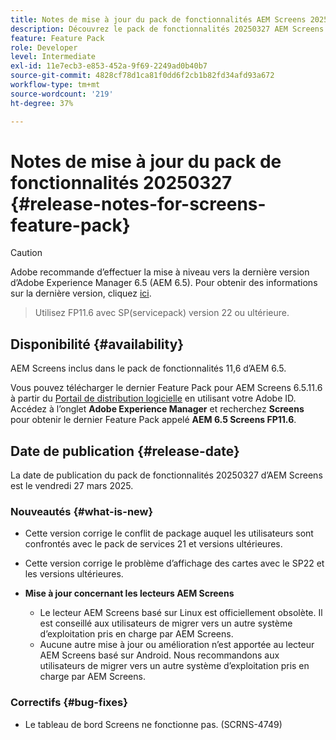 ```yaml
---
title: Notes de mise à jour du pack de fonctionnalités AEM Screens 20250327
description: Découvrez le pack de fonctionnalités 20250327 AEM Screens publié le vendredi 27 mars 2025.
feature: Feature Pack
role: Developer
level: Intermediate
exl-id: 11e7ecb3-e853-452a-9f69-2249ad0b40b7
source-git-commit: 4828cf78d1ca81f0dd6f2cb1b82fd34afd93a672
workflow-type: tm+mt
source-wordcount: '219'
ht-degree: 37%

---
```


# Notes de mise à jour du pack de fonctionnalités 20250327 {#release-notes-for-screens-feature-pack}

>[!CAUTION]
>Adobe recommande d’effectuer la mise à niveau vers la dernière version d’Adobe Experience Manager 6.5 (AEM 6.5). Pour obtenir des informations sur la dernière version, cliquez [ici](https://experienceleague.adobe.com/fr/docs/experience-manager-65/content/release-notes/release-notes).
>>Utilisez FP11.6 avec SP(servicepack) version 22 ou ultérieure.

## Disponibilité {#availability}

AEM Screens inclus dans le pack de fonctionnalités 11,6 d’AEM 6.5.

Vous pouvez télécharger le dernier Feature Pack pour AEM Screens 6.5.11.6 à partir du [Portail de distribution logicielle](https://experience.adobe.com/#/downloads/content/software-distribution/fr/aem.html) en utilisant votre Adobe ID. Accédez à l’onglet **Adobe Experience Manager** et recherchez **Screens** pour obtenir le dernier Feature Pack appelé **AEM 6.5 Screens FP11.6**.

## Date de publication {#release-date}

La date de publication du pack de fonctionnalités 20250327 d’AEM Screens est le vendredi 27 mars 2025.

### Nouveautés {#what-is-new}

* Cette version corrige le conflit de package auquel les utilisateurs sont confrontés avec le pack de services 21 et versions ultérieures.

* Cette version corrige le problème d’affichage des cartes avec le SP22 et les versions ultérieures.

* **Mise à jour concernant les lecteurs AEM Screens**
   * Le lecteur AEM Screens basé sur Linux est officiellement obsolète. Il est conseillé aux utilisateurs de migrer vers un autre système d’exploitation pris en charge par AEM Screens.
   * Aucune autre mise à jour ou amélioration n’est apportée au lecteur AEM Screens basé sur Android. Nous recommandons aux utilisateurs de migrer vers un autre système d’exploitation pris en charge par AEM Screens.

### Correctifs {#bug-fixes}

* Le tableau de bord Screens ne fonctionne pas. (SCRNS-4749)
